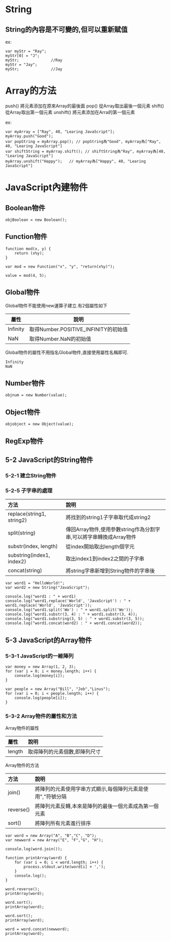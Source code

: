 # String

String的內容是不可變的,但可以重新賦值
-------------------------------------

ex:
    
    var myStr = "Ray";
    myStr[0] = "J";
    myStr;              //Ray
    myStr = "Jay";  
    myStr;              //Jay

# Array的方法
push()  將元素添加在原來Array的最後面
pop()   從Array取出最後一個元素
shift() 從Array取出第一個元素
unshift() 將元素添加在Arra的第一個元素

ex:

    var myArray = ["Ray", 40, "Learing JavaScript"];
    myArray.push("Good");
    var popString = myArray.pop(); // popString為"Good", myArray為["Ray", 40, "Learing JavaScript"]
    var shiftString = myArray.shift(); // shiftString為"Ray", myArray為[40, "Learing JavaScript"]
    myArray.unshift("Happy");   // myArray為["Happy", 40, "Learing JavaScript"]

# JavaScript內建物件

Boolean物件
-----------
   
    objBoolean = new Boolean();
   
Function物件
-----------

    function mod(x, y) {
        return (x%y);
    }
    
    var mod = new Function("x", "y", "return(x%y)");
    
    value = mod(4, 5);

Global物件
-----------

Global物件不能使用new運算子建立.有2個屬性如下

| 屬性     | 說明                                 |
| -------- | ------------------------------------ |
| Infinity | 取得Number.POSITIVE_INFINITY的初始值 |
| NaN      | 取得Number.NaN的初始值               |

Global物件的屬性不用指名Global物件,直接使用屬性名稱即可.

    Infinity
    NaN

Number物件
-----------

    objnum = new Number(value);

Object物件
-----------

    objobject = new Object(value);

RegExp物件
-----------

## 5-2 JavaScript的String物件
### 5-2-1 建立String物件
### 5-2-5 子字串的處理

| 方法                      | 說明                                                               |
|:--------------------------|:-------------------------------------------------------------------|
| replace(string1, string2) | 將找到的string1子字串取代成string2                                 |
| split(string)             | 傳回Array物件,使用參數string作為分割字串,可以將字串轉換成Array物件 |
| substr(index, length)     | 從index開始取出length個字元                                        |
| substring(index1, index2) | 取出index1到index2之間的子字串                                     |
| concat(string)            | 將string字串新增到String物件的字串後                               |

    var word1 = "HelloWorld!";
    var word2 = new String("JavaScript");
    
    console.log("word1 : " + word1)
    console.log("word1.replace('World', 'JavaScript') : " + word1.replace('World', 'JavaScript'));
    console.log("word1.split('Wo') : " + word1.split('Wo'));
    console.log("word1.substr(3, 4) : " + word1.substr(3, 4));
    console.log("word1.substring(3, 5) : " + word1.substr(3, 5));
    console.log("word1.concat(word2) : " + word1.concat(word2));
## 5-3 JavaScript的Array物件
### 5-3-1 JavaScript的一維陣列

    var money = new Array(1, 2, 3);
    for (var i = 0; i < money.length; i++) {
        console.log(money[i]);
    }

    var people = new Array("Bill", "Job","Linus");
    for (var i = 0; i < people.length; i++) {
        console.log(people[i]);
    }

### 5-3-2 Array物件的屬性和方法

Array物件的屬性

| 屬性    | 說明                          |
|:--------|:------------------------------|
| length  | 取得陣列的元素個數,即陣列尺寸 |

Array物件的方法

| 方法           | 說明                                                       |
|:-------------- |:---------------------------------------------------------- |
| join()         | 將陣列的元素使用字串方式顯示,每個陣列元素是使用","符號分隔 |
| reverse()      | 將陣列元素反轉,本來是陣列的最後一個元素成為第一個元素      |
| sort()         | 將陣列所有元素進行排序                                     |

    var word = new Array("A", "B","C", "D");
    var newword = new Array("E", "F","G", "H");
    
    console.log(word.join());

    function printArray(word) {
        for (var i = 0; i < word.length; i++) {
            process.stdout.write(word[i] + ',');
        }
        console.log();
    }

    word.reverse();
    printArray(word);
    
    word.sort();
    printArray(word);
    
    word.sort();
    printArray(word);
    
    word = word.concat(newword);
    printArray(word);

